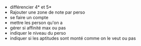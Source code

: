 
* différencier 4* et 5*
* Rajouter une zone de note par perso
* se faire un compte
* mettre les person qu'on a
* gérer si affinité max ou pas
* indiquer le niveau du perso
* indiquer si les aptitudes sont monté comme on le veut ou pas
